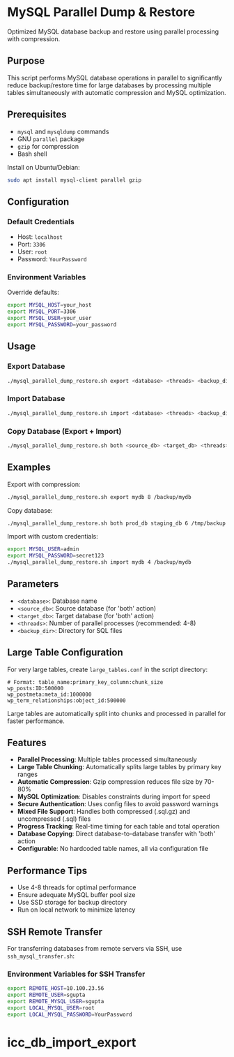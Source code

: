 # MySQL Parallel Dump & Restore

Optimized MySQL database backup and restore using parallel processing with compression.

## Purpose

This script performs MySQL database operations in parallel to significantly reduce backup/restore time for large databases by processing multiple tables simultaneously with automatic compression and MySQL optimization.

## Prerequisites

- `mysql` and `mysqldump` commands
- GNU `parallel` package
- `gzip` for compression
- Bash shell

Install on Ubuntu/Debian:
```bash
sudo apt install mysql-client parallel gzip
```

## Configuration

### Default Credentials
- Host: `localhost`
- Port: `3306`
- User: `root`
- Password: `YourPassword`

### Environment Variables
Override defaults:
```bash
export MYSQL_HOST=your_host
export MYSQL_PORT=3306
export MYSQL_USER=your_user
export MYSQL_PASSWORD=your_password
```

## Usage

### Export Database
```bash
./mysql_parallel_dump_restore.sh export <database> <threads> <backup_dir>
```

### Import Database
```bash
./mysql_parallel_dump_restore.sh import <database> <threads> <backup_dir>
```

### Copy Database (Export + Import)
```bash
./mysql_parallel_dump_restore.sh both <source_db> <target_db> <threads> <backup_dir>
```

## Examples

Export with compression:
```bash
./mysql_parallel_dump_restore.sh export mydb 8 /backup/mydb
```

Copy database:
```bash
./mysql_parallel_dump_restore.sh both prod_db staging_db 6 /tmp/backup
```

Import with custom credentials:
```bash
export MYSQL_USER=admin
export MYSQL_PASSWORD=secret123
./mysql_parallel_dump_restore.sh import mydb 4 /backup/mydb
```

## Parameters

- `<database>`: Database name
- `<source_db>`: Source database (for 'both' action)
- `<target_db>`: Target database (for 'both' action)
- `<threads>`: Number of parallel processes (recommended: 4-8)
- `<backup_dir>`: Directory for SQL files

## Large Table Configuration

For very large tables, create `large_tables.conf` in the script directory:
```
# Format: table_name:primary_key_column:chunk_size
wp_posts:ID:500000
wp_postmeta:meta_id:1000000
wp_term_relationships:object_id:500000
```

Large tables are automatically split into chunks and processed in parallel for faster performance.

## Features

- **Parallel Processing**: Multiple tables processed simultaneously
- **Large Table Chunking**: Automatically splits large tables by primary key ranges
- **Automatic Compression**: Gzip compression reduces file size by 70-80%
- **MySQL Optimization**: Disables constraints during import for speed
- **Secure Authentication**: Uses config files to avoid password warnings
- **Mixed File Support**: Handles both compressed (.sql.gz) and uncompressed (.sql) files
- **Progress Tracking**: Real-time timing for each table and total operation
- **Database Copying**: Direct database-to-database transfer with 'both' action
- **Configurable**: No hardcoded table names, all via configuration file

## Performance Tips

- Use 4-8 threads for optimal performance
- Ensure adequate MySQL buffer pool size
- Use SSD storage for backup directory
- Run on local network to minimize latency

## SSH Remote Transfer

For transferring databases from remote servers via SSH, use `ssh_mysql_transfer.sh`:

### Environment Variables for SSH Transfer
```bash
export REMOTE_HOST=10.100.23.56
export REMOTE_USER=sgupta
export REMOTE_MYSQL_USER=sgupta
export LOCAL_MYSQL_USER=root
export LOCAL_MYSQL_PASSWORD=YourPassword
```



# icc_db_import_export
